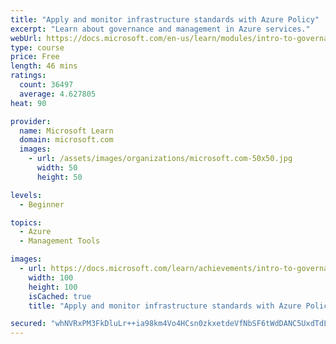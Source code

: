 ```yaml
---
title: "Apply and monitor infrastructure standards with Azure Policy"
excerpt: "Learn about governance and management in Azure services."
webUrl: https://docs.microsoft.com/en-us/learn/modules/intro-to-governance/
type: course
price: Free
length: 46 mins
ratings:
  count: 36497
  average: 4.627805
heat: 90

provider:
  name: Microsoft Learn
  domain: microsoft.com
  images:
    - url: /assets/images/organizations/microsoft.com-50x50.jpg
      width: 50
      height: 50

levels:
  - Beginner

topics:
  - Azure
  - Management Tools

images:
  - url: https://docs.microsoft.com/learn/achievements/intro-to-governance-social.png
    width: 100
    height: 100
    isCached: true
    title: "Apply and monitor infrastructure standards with Azure Policy"

secured: "whNVRxPM3FkDluLr++ia98km4Vo4HCsn0zkxetdeVfNbSF6tWdDANC5UxdTdLnvLyZCgStVxkU0JbirCf3C4SPmcZF+60zDSBm0v5Rb0PPdh/CPncr2zXfWhIvdoFfNCDvro+QW+DfaXcRAMCJORy9DcXYCo2uP5u/6/YNd/CPUz1ALXa42Dh+wCfNacZ9eSd/v+AP2VYtY9lGxzXt0tD/K8hRIiN+pUFur9T1wzmkq/oB2eHNT58HimzaSbcVeVoeSIQaj2Ne7QjYfj6ZDF4FTHRojh6dtU1Mp+pbw1Z+iZ5VC7Y72aOyBToDYPFliO51l7aie/xgdHuPoalkzfoxHuQE4rEAkOAqEQHVhwykI3/OVvCEuoKTVXYGnPH+ZXl73CE59mTyhOzm8P0qZLrbSoPXYxRL3nFzL4FetryfwputbYXnHZnzdOdiYpgESU;oYd1mS4twMxb48XM1XoiGw=="
---
```


